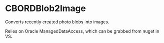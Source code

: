 # CBORDBlob2Image
Converts recently created photo blobs into images.

Relies on Oracle ManagedDataAccess, which can be grabbed from nuget in VS.
